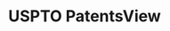 ---
layout: default
bigquery: https://console.cloud.google.com/bigquery?p=patents-public-data&d=patentsview&page=dataset
citation: Attribution should be given to PatentsView for use, distribution, or derivative
  works.
code: https://github.com/CSSIP-AIR/PatentsView-Code-Snippets/
contributors: USPTO
cost: None
description: 'PatentsView includes US patent data including raw data (summaries, applications,
  pregrant applications), disambugations of inventors and assignees, and inventor
  gender estimates.  Also foreign priority data, # of figures and sheets, and government
  interest statements.'
documentation: https://patentsview.org/query/builder-faqs
last_edit: 04/12/2022, 17:45:05
location: https://patentsview.org/
maintained_by: USPTO
record_creation_timestamp: 12/2/2020 17:20:46
schema_fields:
- f371_date
- disamb_inventor_id_20190820
- publication_number
- assignee_id
- category
- subgroup
- disamb_inventor_id_20170307
- term_disclaimer
- group_id
- latitude
- disamb_assignee_id_20200331
- subclass_id
- withdrawn
- doc_type
- text
- disamb_inventor_id_20171003
- category_id
- length
- disamb_inventor_id_20200630
- title
- field_id
- f102_date
- name
- action_date
- reldocno
- state_fips
- doctype
- applicant_type
- _102_date
- gi_statement
- num_figures
- disamb_assignee_id_20191008
- section_id
- num_claims
- application_id
- disamb_inventor_id_20200929
- uuid
- lawyer_id
- subclass
- kind
- name_last
- level_one
- male_flag
- symbol_position
- latlong
- lapse_of_patent
- inventor_id
- rel_id
- date
- location_id
- series_code
- classification_data_source
- longitude
- field_title
- fname
- disamb_inventor_id_20201229
- section
- role
- dependent
- rawinventor_id
- disamb_assignee_id_20190820
- patent_id
- disamb_assignee_id_20200929
- city
- disamb_inventor_id_20171226
- name_first
- disamb_inventor_id_20190312
- classification_level
- designation
- disamb_inventor_id_20191231
- classification_value
- rule_47
- group
- disamb_inventor_id_20200331
- filename
- num
- county
- organization
- ipc_version_indicator
- subcategory_id
- num_sheets
- term_extension
- state
- disamb_assignee_id_20190312
- attribution_status
- sequence
- lname
- disamb_inventor_id_20180528
- disamb_inventor_id_20191008
- country_transformed
- number
- organization_id
- level_three
- rawlocation_id
- citation_id
- disamb_assignee_id_20191231
- level_two
- deceased
- contract_award_number
- classification_status
- disamb_assignee_id_20181127
- disclaimer_date
- relkind
- latin_name
- subgroup_id
- country
- county_fips
- subsection_id
- main_group
- _371_date
- id
- rawassignee_id
- disamb_inventor_id_20170808
- status
- type
- disamb_inventor_id_20181127
- abstract
- mainclass_id
- disamb_assignee_id_20200630
- sector_title
- variety
- term_grant
- exemplary
- ipc_class
- male
shortname: patentsview
tags:
- disambiguation
- United States
- gender
terms_of_use: Creative Commons Attribution 4.0 International License.
timeframe: 1963-1999
title: USPTO PatentsView
uuid: cf1780b1-e265-4e49-8d1d-83b9cfe0fd9a
---